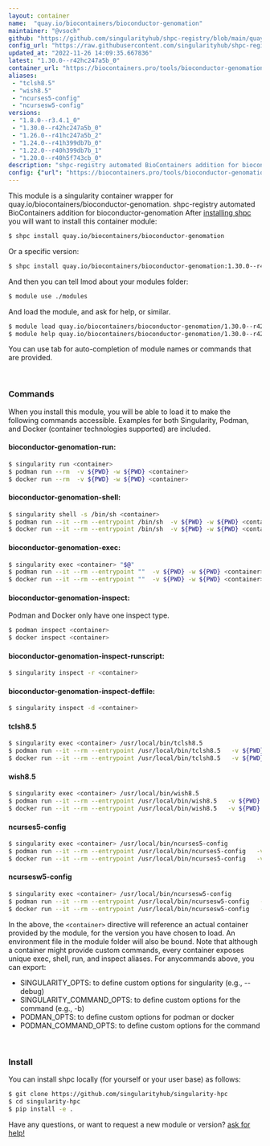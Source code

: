 ```yaml
---
layout: container
name:  "quay.io/biocontainers/bioconductor-genomation"
maintainer: "@vsoch"
github: "https://github.com/singularityhub/shpc-registry/blob/main/quay.io/biocontainers/bioconductor-genomation/container.yaml"
config_url: "https://raw.githubusercontent.com/singularityhub/shpc-registry/main/quay.io/biocontainers/bioconductor-genomation/container.yaml"
updated_at: "2022-11-26 14:09:35.667836"
latest: "1.30.0--r42hc247a5b_0"
container_url: "https://biocontainers.pro/tools/bioconductor-genomation"
aliases:
 - "tclsh8.5"
 - "wish8.5"
 - "ncurses5-config"
 - "ncursesw5-config"
versions:
 - "1.8.0--r3.4.1_0"
 - "1.30.0--r42hc247a5b_0"
 - "1.26.0--r41hc247a5b_2"
 - "1.24.0--r41h399db7b_0"
 - "1.22.0--r40h399db7b_1"
 - "1.20.0--r40h5f743cb_0"
description: "shpc-registry automated BioContainers addition for bioconductor-genomation"
config: {"url": "https://biocontainers.pro/tools/bioconductor-genomation", "maintainer": "@vsoch", "description": "shpc-registry automated BioContainers addition for bioconductor-genomation", "latest": {"1.30.0--r42hc247a5b_0": "sha256:a31cc30452e0d1b70f112d3831048d6a117ab237d7b5fe4f391b1f76b9629cf5"}, "tags": {"1.8.0--r3.4.1_0": "sha256:f18c747ec80bbd097c90be45c60962c1a542442d64e991ce983faf32dec222dd", "1.30.0--r42hc247a5b_0": "sha256:a31cc30452e0d1b70f112d3831048d6a117ab237d7b5fe4f391b1f76b9629cf5", "1.26.0--r41hc247a5b_2": "sha256:7f617da58f0e66a4e649f588d5669f0ea464aa8e92b71dc65a386d9d85488c1f", "1.24.0--r41h399db7b_0": "sha256:d618028ef07b1164a35992b0e203c5c99fdf52accbbe14dbcd94bf726441add8", "1.22.0--r40h399db7b_1": "sha256:d0abbcdb74012d44aae24c4aca96b914aafb0f21bb8a34f1f9b84bcfcc8da76b", "1.20.0--r40h5f743cb_0": "sha256:d5c84a3d06acb61a4f2c6bc491db6588d935c16a7ad4155f8e8657bd4011c493"}, "docker": "quay.io/biocontainers/bioconductor-genomation", "aliases": {"tclsh8.5": "/usr/local/bin/tclsh8.5", "wish8.5": "/usr/local/bin/wish8.5", "ncurses5-config": "/usr/local/bin/ncurses5-config", "ncursesw5-config": "/usr/local/bin/ncursesw5-config"}}
---
```


This module is a singularity container wrapper for quay.io/biocontainers/bioconductor-genomation.
shpc-registry automated BioContainers addition for bioconductor-genomation
After [installing shpc](#install) you will want to install this container module:


```bash
$ shpc install quay.io/biocontainers/bioconductor-genomation
```

Or a specific version:

```bash
$ shpc install quay.io/biocontainers/bioconductor-genomation:1.30.0--r42hc247a5b_0
```

And then you can tell lmod about your modules folder:

```bash
$ module use ./modules
```

And load the module, and ask for help, or similar.

```bash
$ module load quay.io/biocontainers/bioconductor-genomation/1.30.0--r42hc247a5b_0
$ module help quay.io/biocontainers/bioconductor-genomation/1.30.0--r42hc247a5b_0
```

You can use tab for auto-completion of module names or commands that are provided.

<br>

### Commands

When you install this module, you will be able to load it to make the following commands accessible.
Examples for both Singularity, Podman, and Docker (container technologies supported) are included.

#### bioconductor-genomation-run:

```bash
$ singularity run <container>
$ podman run --rm  -v ${PWD} -w ${PWD} <container>
$ docker run --rm  -v ${PWD} -w ${PWD} <container>
```

#### bioconductor-genomation-shell:

```bash
$ singularity shell -s /bin/sh <container>
$ podman run --it --rm --entrypoint /bin/sh  -v ${PWD} -w ${PWD} <container>
$ docker run --it --rm --entrypoint /bin/sh  -v ${PWD} -w ${PWD} <container>
```

#### bioconductor-genomation-exec:

```bash
$ singularity exec <container> "$@"
$ podman run --it --rm --entrypoint ""  -v ${PWD} -w ${PWD} <container> "$@"
$ docker run --it --rm --entrypoint ""  -v ${PWD} -w ${PWD} <container> "$@"
```

#### bioconductor-genomation-inspect:

Podman and Docker only have one inspect type.

```bash
$ podman inspect <container>
$ docker inspect <container>
```

#### bioconductor-genomation-inspect-runscript:

```bash
$ singularity inspect -r <container>
```

#### bioconductor-genomation-inspect-deffile:

```bash
$ singularity inspect -d <container>
```


#### tclsh8.5

```bash
$ singularity exec <container> /usr/local/bin/tclsh8.5
$ podman run --it --rm --entrypoint /usr/local/bin/tclsh8.5   -v ${PWD} -w ${PWD} <container> -c " $@"
$ docker run --it --rm --entrypoint /usr/local/bin/tclsh8.5   -v ${PWD} -w ${PWD} <container> -c " $@"
```


#### wish8.5

```bash
$ singularity exec <container> /usr/local/bin/wish8.5
$ podman run --it --rm --entrypoint /usr/local/bin/wish8.5   -v ${PWD} -w ${PWD} <container> -c " $@"
$ docker run --it --rm --entrypoint /usr/local/bin/wish8.5   -v ${PWD} -w ${PWD} <container> -c " $@"
```


#### ncurses5-config

```bash
$ singularity exec <container> /usr/local/bin/ncurses5-config
$ podman run --it --rm --entrypoint /usr/local/bin/ncurses5-config   -v ${PWD} -w ${PWD} <container> -c " $@"
$ docker run --it --rm --entrypoint /usr/local/bin/ncurses5-config   -v ${PWD} -w ${PWD} <container> -c " $@"
```


#### ncursesw5-config

```bash
$ singularity exec <container> /usr/local/bin/ncursesw5-config
$ podman run --it --rm --entrypoint /usr/local/bin/ncursesw5-config   -v ${PWD} -w ${PWD} <container> -c " $@"
$ docker run --it --rm --entrypoint /usr/local/bin/ncursesw5-config   -v ${PWD} -w ${PWD} <container> -c " $@"
```



In the above, the `<container>` directive will reference an actual container provided
by the module, for the version you have chosen to load. An environment file in the
module folder will also be bound. Note that although a container
might provide custom commands, every container exposes unique exec, shell, run, and
inspect aliases. For anycommands above, you can export:

 - SINGULARITY_OPTS: to define custom options for singularity (e.g., --debug)
 - SINGULARITY_COMMAND_OPTS: to define custom options for the command (e.g., -b)
 - PODMAN_OPTS: to define custom options for podman or docker
 - PODMAN_COMMAND_OPTS: to define custom options for the command

<br>

### Install

You can install shpc locally (for yourself or your user base) as follows:

```bash
$ git clone https://github.com/singularityhub/singularity-hpc
$ cd singularity-hpc
$ pip install -e .
```

Have any questions, or want to request a new module or version? [ask for help!](https://github.com/singularityhub/singularity-hpc/issues)
